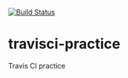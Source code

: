 [![Build Status](https://travis-ci.org/koooge/travisci-practice.svg?branch=master)](https://travis-ci.org/koooge/travisci-practice)

# travisci-practice
Travis CI practice
